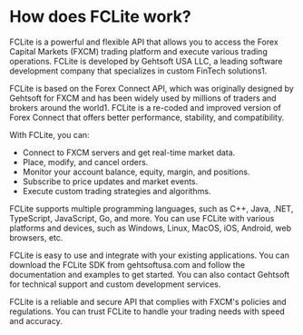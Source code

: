 
# How does FCLite work?

FCLite is a powerful and flexible API that allows you to access the Forex Capital Markets (FXCM) trading platform and execute various trading operations. FCLite is developed by Gehtsoft USA LLC, a leading software development company that specializes in custom FinTech solutions1.

FCLite is based on the Forex Connect API, which was originally designed by Gehtsoft for FXCM and has been widely used by millions of traders and brokers around the world1. FCLite is a re-coded and improved version of Forex Connect that offers better performance, stability, and compatibility.

With FCLite, you can:
- Connect to FXCM servers and get real-time market data.
- Place, modify, and cancel orders.
- Monitor your account balance, equity, margin, and positions.
- Subscribe to price updates and market events.
- Execute custom trading strategies and algorithms.

FCLite supports multiple programming languages, such as C++, Java, .NET, TypeScript, JavaScript, Go, and more. You can use FCLite with various platforms and devices, such as Windows, Linux, MacOS, iOS, Android, web browsers, etc.

FCLite is easy to use and integrate with your existing applications. You can download the FCLite SDK from gehtsoftusa.com and follow the documentation and examples to get started. You can also contact Gehtsoft for technical support and custom development services.

FCLite is a reliable and secure API that complies with FXCM's policies and regulations. You can trust FCLite to handle your trading needs with speed and accuracy.
